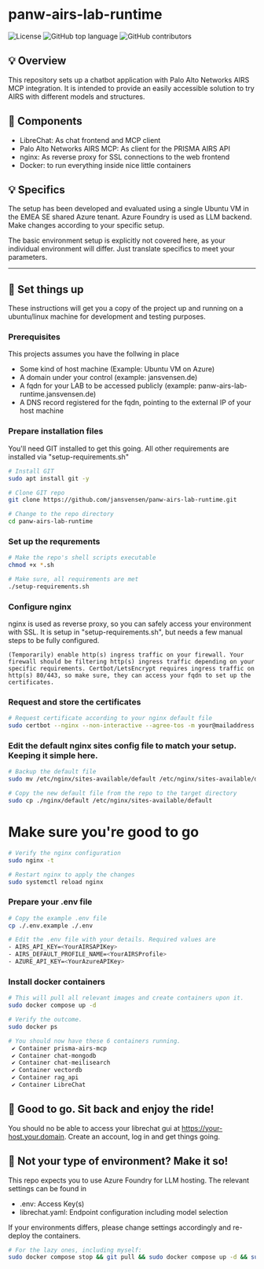 # panw-airs-lab-runtime

![License](https://img.shields.io/badge/License-MIT-blue.svg)
![GitHub top language](https://img.shields.io/github/languages/top/jansvensen/panw-airs-lab-runtime)
![GitHub contributors](https://img.shields.io/github/contributors/jansvensen/panw-airs-lab-runtime)

## 💡 Overview

This repository sets up a chatbot application with Palo Alto Networks AIRS MCP integration. It is intended to provide an easily accessible solution to try AIRS with different models and structures.

## 🌟 Components

* LibreChat: As chat frontend and MCP client
* Palo Alto Networks AIRS MCP: As client for the PRISMA AIRS API
* nginx: As reverse proxy for SSL connections to the web frontend
* Docker: to run everything inside nice little containers

## 💡 Specifics

The setup has been developed and evaluated using a single Ubuntu VM in the EMEA SE shared Azure tenant. Azure Foundry is used as LLM backend. Make changes according to your specific setup. 

The basic environment setup is explicitly not covered here, as your individual environment will differ. Just translate specifics to meet your parameters.

---

## 🚀 Set things up

These instructions will get you a copy of the project up and running on a ubuntu/linux machine for development and testing purposes.

### Prerequisites

This projects assumes you have the follwing in place
- Some kind of host machine (Example: Ubuntu VM on Azure)
- A domain under your control (example: jansvensen.de)
- A fqdn for your LAB to be accessed publicly (example: panw-airs-lab-runtime.jansvensen.de)
- A DNS record registered for the fqdn, pointing to the external IP of your host machine

### Prepare installation files

You'll need GIT installed to get this going. All other requirements are installed via "setup-requirements.sh"

```bash
# Install GIT
sudo apt install git -y

# Clone GIT repo
git clone https://github.com/jansvensen/panw-airs-lab-runtime.git

# Change to the repo directory
cd panw-airs-lab-runtime
```

### Set up the requrements

```bash
# Make the repo's shell scripts executable
chmod +x *.sh

# Make sure, all requirements are met
./setup-requirements.sh
```

### Configure nginx
nginx is used as reverse proxy, so you can safely access your environment with SSL. It is setup in "setup-requirements.sh", but needs a few manual steps to be fully configured.

```
(Temporarily) enable http(s) ingress traffic on your firewall. Your firewall should be filtering http(s) ingress traffic depending on your specific requirements. Certbot/LetsEncrypt requires ingress traffic on http(s) 80/443, so make sure, they can access your fqdn to set up the certificates.
```

### Request and store the certificates
```bash
# Request certificate according to your nginx default file
sudo certbot --nginx --non-interactive --agree-tos -m your@mailaddress.com -d your-host.your.domain
```

### Edit the default nginx sites config file to match your setup. Keeping it simple here.
```bash
# Backup the default file
sudo mv /etc/nginx/sites-available/default /etc/nginx/sites-available/default.bak

# Copy the new default file from the repo to the target directory
sudo cp ./nginx/default /etc/nginx/sites-available/default
```

# Make sure you're good to go
```bash
# Verify the nginx configuration
sudo nginx -t

# Restart nginx to apply the changes
sudo systemctl reload nginx
```

### Prepare your .env file
```bash
# Copy the example .env file
cp ./.env.example ./.env

# Edit the .env file with your details. Required values are
- AIRS_API_KEY=<YourAIRSAPIKey>
- AIRS_DEFAULT_PROFILE_NAME=<YourAIRSProfile>
- AZURE_API_KEY=<YourAzureAPIKey>
```

### Install docker containers
```bash
# This will pull all relevant images and create containers upon it.
sudo docker compose up -d

# Verify the outcome. 
sudo docker ps

# You should now have these 6 containers running.
 ✔ Container prisma-airs-mcp
 ✔ Container chat-mongodb
 ✔ Container chat-meilisearch
 ✔ Container vectordb
 ✔ Container rag_api
 ✔ Container LibreChat
```

## 🎯 Good to go. Sit back and enjoy the ride!
You should no be able to access your librechat gui at https://your-host.your.domain. Create an account, log in and get things going. 

## 👷 Not your type of environment? Make it so!

This repo expects you to use Azure Foundry for LLM hosting. The relevant settings can be found in
- .env: Access Key(s)
- librechat.yaml: Endpoint configuration including model selection

If your environments differs, please change settings accordingly and re-deploy the containers.
```bash
# For the lazy ones, including myself: 
sudo docker compose stop && git pull && sudo docker compose up -d && sudo docker ps
```